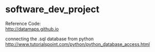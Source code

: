 # software_dev_project  
Reference Code:    
http://datamaps.github.io

connecting the .sql database from python
http://www.tutorialspoint.com/python/python_database_access.html 
